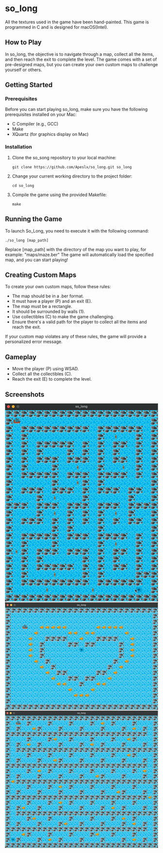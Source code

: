 # so_long

All the textures used in the game have been hand-painted. This game is programmed in C and is designed for macOS(Intel).

## How to Play

In so_long, the objective is to navigate through a map, collect all the items, and then reach the exit to complete the level. The game comes with a set of pre-designed maps, but you can create your own custom maps to challenge yourself or others.

## Getting Started

### Prerequisites

Before you can start playing so_long, make sure you have the following prerequisites installed on your Mac:

- C Compiler (e.g., GCC)
- Make
- XQuartz (for graphics display on Mac)

### Installation

1. Clone the so_song repository to your local machine:

   ```shell
   git clone https://github.com/Apeslx/so_long.git so_long
2. Change your current working directory to the project folder:
   
   ```shell
   cd so_long
3. Compile the game using the provided Makefile:

   ```shell
   make

## Running the Game

To launch So_Long, you need to execute it with the following command:

   ```shell
   ./so_long [map_path]
   ```
Replace [map_path] with the directory of the map you want to play, for example: "maps/maze.ber"
The game will automatically load the specified map, and you can start playing!

## Creating Custom Maps

To create your own custom maps, follow these rules:

- The map should be in a .ber format.
- It must have a player (P) and an exit (E).
- The map must be a rectangle.
- It should be surrounded by walls (1).
- Use collectibles (C) to make the game challenging.
- Ensure there's a valid path for the player to collect all the items and reach the exit.

If your custom map violates any of these rules, the game will provide a personalized error message.

## Gameplay

- Move the player (P) using WSAD.
- Collect all the collectibles (C).
- Reach the exit (E) to complete the level.

## Screenshots

![Demo GIF](https://github.com/Apeslx/so_long/blob/main/screenshots/screenrecording1.gif)
![Demo IMG_1](https://github.com/Apeslx/so_long/blob/main/screenshots/screenshoot1.png)
![Demo IMG_1](https://github.com/Apeslx/so_long/blob/main/screenshots/screenshoot2.png)



